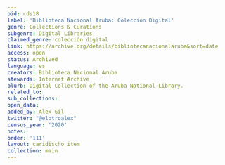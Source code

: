 ```yaml
---
pid: cds18
label: 'Biblioteca Nacional Aruba: Coleccion Digital'
genre: Collections & Curations
subgenre: Digital Libraries
claimed_genre: colección digital
link: https://archive.org/details/bibliotecanacionalaruba&sort=date
access: open
status: Archived
language: es
creators: Biblioteca Nacional Aruba
stewards: Internet Archive
blurb: Digital Collection of the Aruba National Library.
related_to:
sub_collections:
open_data:
added_by: Alex Gil
twitter: "@elotroalex"
census_year: '2020'
notes:
order: '111'
layout: caridischo_item
collection: main
---
```

